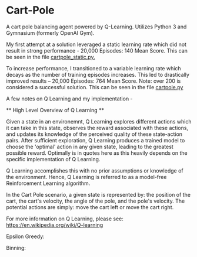 # Cart-Pole
A cart pole balancing agent powered by Q-Learning. Utilizes Python 3 and Gymnasium (formerly OpenAI Gym).

My first attempt at a solution leveraged a static learning rate which did not result in strong performance - 20,000 Episodes: 140 Mean Score. This can be seen in the file [cartpole_static.py.](https://github.com/hectarescraps/Cart-Pole/blob/main/cartpole_static.py)

To increase performance, I transitioned to a variable learning rate which decays as the number of training episodes increases. This led to drastically improved results – 20,000 Episodes: 764 Mean Score. Note: over 200 is considered a successful solution. This can be seen in the file [cartpole.py](https://github.com/hectarescraps/Cart-Pole/blob/main/cartpole.py)

A few notes on Q Learning and my implementation - 

** High Level Overview of Q Learning **

Given a state in an environemnt, Q Learning explores different actions which it can take in this state, observes the reward associated with these actions, and updates its knowledge of the perceived quality of these state-action pairs. After sufficient exploration, Q Learning produces a trained model to choose the 'optimal' action in any given state, leading to the greatest possible reward. Optimally is in quotes here as this heavily depends on the specific implementation of Q Learning. 

Q Learning accomplishes this with no prior assumptions or knowledge of the environment. Hence, Q Learning is referred to as a model-free Reinforcement Learning algorithm.

In the Cart Pole scenario, a given state is represented by: the position of the cart, the cart's velocity, the angle of the pole, and the pole's velocity. The potential actions are simply: move the cart left or move the cart right.

For more information on Q Learning, please see: https://en.wikipedia.org/wiki/Q-learning

Epsilon Greedy: 

Binning:

